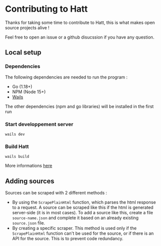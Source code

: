 # Contributing to Hatt

Thanks for taking some time to contribute to Hatt, this is what makes open source projects alive !

Feel free to open an issue or a github disucssion if you have any question.


## Local setup

### Dependencies 

The following dependencies are needed to run the program :

- Go (1.18+)
- NPM (Node 15+)
- [Wails](https://wails.io/docs/gettingstarted/installation)

The other dependencies (npm and go libraries) will be installed in the first run

### Start developpement server

```
wails dev
```

### Build Hatt

```
wails build
```

More informations [here](https://wails.io/docs/reference/cli#build)


## Adding sources

Sources can be scraped with 2 different methods :

- By using the `ScrapePlainHtml` function, which parses the html response to a request. A source can be scraped like this if the html is generated server-side (it is in most cases). To add a source like this, create a file `source-name.json` and complete it based on an already existing `source.json` file.
- By creating a specific scraper. This method is used only if the `ScrapePlainHtml` function can't be used for the source, or if there is an API for the source. This is to prevent code redundancy.